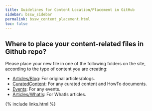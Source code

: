 ```yaml
---
title: Guidelines for Content Location/Placement in GitHub
sidebar: bssw_sidebar
permalink: bssw_content_placement.html
toc: false
---
```


## Where to place your content-related files in Github repo?
Please place your new file in one of the following folders on the site, according to the type of content you are creating:

- [Articles/Blog](https://github.com/betterscientificsoftware/bssw.io/tree/main/Articles/Blog): For original articles/blogs.
- [CuratedContent](https://github.com/betterscientificsoftware/bssw.io/tree/main/CuratedContent): For any curated content and  HowTo documents.
- [Events](https://github.com/betterscientificsoftware/bssw.io/tree/main/Events): For any events.
- [Articles/WhatIs](https://github.com/betterscientificsoftware/bssw.io/tree/main/Articles/WhatIs): For WhatIs articles.
 
{% include links.html %}
